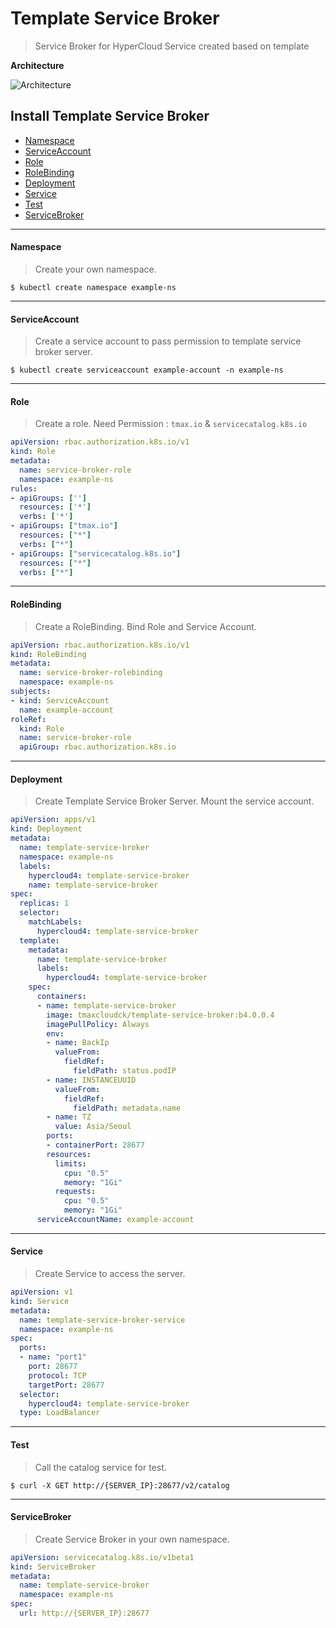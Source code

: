# Template Service Broker

> Service Broker for HyperCloud Service created based on template

**Architecture**

![Architecture](https://user-images.githubusercontent.com/65938055/84469785-d4120000-acbc-11ea-8524-51bc2a9812fc.png)



## Install Template Service Broker

- [Namespace](#namespace)
- [ServiceAccount](#serviceaccount)
- [Role](#role)
- [RoleBinding](#rolebinding)
- [Deployment](#deployment)
- [Service](#service)
- [Test](#test)
- [ServiceBroker](#servicebroker)

---

#### Namespace
> Create your own namespace.

```shell
$ kubectl create namespace example-ns
```

---

#### ServiceAccount
> Create a service account to pass permission to template service broker server.

```shell
$ kubectl create serviceaccount example-account -n example-ns
```

---

#### Role
> Create a role. Need Permission : `tmax.io` & `servicecatalog.k8s.io`

```yaml
apiVersion: rbac.authorization.k8s.io/v1
kind: Role
metadata:
  name: service-broker-role
  namespace: example-ns
rules:
- apiGroups: ['']
  resources: ['*']
  verbs: ['*']
- apiGroups: ["tmax.io"]
  resources: ["*"]
  verbs: ["*"]
- apiGroups: ["servicecatalog.k8s.io"]
  resources: ["*"]
  verbs: ["*"]
```

---

#### RoleBinding
> Create a RoleBinding. Bind Role and Service Account.

```yaml
apiVersion: rbac.authorization.k8s.io/v1
kind: RoleBinding
metadata:
  name: service-broker-rolebinding
  namespace: example-ns
subjects:
- kind: ServiceAccount
  name: example-account
roleRef:
  kind: Role
  name: service-broker-role
  apiGroup: rbac.authorization.k8s.io
```

---

#### Deployment
> Create Template Service Broker Server. Mount the service account.

```yaml
apiVersion: apps/v1
kind: Deployment
metadata:
  name: template-service-broker
  namespace: example-ns
  labels:
    hypercloud4: template-service-broker
    name: template-service-broker
spec:
  replicas: 1
  selector:
    matchLabels:
      hypercloud4: template-service-broker
  template:
    metadata:
      name: template-service-broker
      labels:
        hypercloud4: template-service-broker
    spec:
      containers:
      - name: template-service-broker
        image: tmaxcloudck/template-service-broker:b4.0.0.4
        imagePullPolicy: Always
        env:
        - name: BackIp
          valueFrom:
            fieldRef:
              fieldPath: status.podIP
        - name: INSTANCEUUID
          valueFrom:
            fieldRef:
              fieldPath: metadata.name
        - name: TZ
          value: Asia/Seoul
        ports:
        - containerPort: 28677
        resources:
          limits:
            cpu: "0.5"
            memory: "1Gi"
          requests:
            cpu: "0.5"
            memory: "1Gi"
      serviceAccountName: example-account
```

---

#### Service
> Create Service to access the server.

```yaml
apiVersion: v1
kind: Service
metadata:
  name: template-service-broker-service
  namespace: example-ns
spec:
  ports:
  - name: "port1"
    port: 28677
    protocol: TCP
    targetPort: 28677
  selector:
    hypercloud4: template-service-broker
  type: LoadBalancer
```

---

#### Test
> Call the catalog service for test.

```shell
$ curl -X GET http://{SERVER_IP}:28677/v2/catalog
```

---

#### ServiceBroker
> Create Service Broker in your own namespace.

```yaml
apiVersion: servicecatalog.k8s.io/v1beta1
kind: ServiceBroker
metadata:
  name: template-service-broker
  namespace: example-ns
spec:
  url: http://{SERVER_IP}:28677
```
